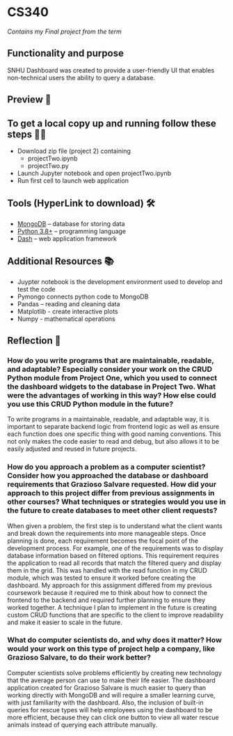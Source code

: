 # CS340
*Contains my Final project from the term*

## Functionality and purpose
SNHU Dashboard was created to provide a user-friendly UI that enables non-technical users the ability to query a database.

## Preview 👀


## To get a local copy up and running follow these steps 🏃💨 
- Download zip file (project 2) containing 
  - projectTwo.ipynb
  - projectTwo.py
- Launch Jupyter notebook and open projectTwo.ipynb
- Run first cell to launch web application

## Tools (HyperLink to download) 🛠️
  - [MongoDB](https://www.mongodb.com/try/download/community) – database for storing data
  - [Python 3.8+](https://www.python.org/downloads/) – programming language
  - [Dash](https://dash.plotly.com/) – web application framework

## Additional Resources 📚
- Juypter notebook is the development environment used to develop and test the code
- Pymongo connects python code to MongoDB
- Pandas – reading and cleaning data
- Matplotlib - create interactive plots 
- Numpy - mathematical operations

## Reflection 📝

### **How do you write programs that are maintainable, readable, and adaptable? Especially consider your work on the CRUD Python module from Project One, which you used to connect the dashboard widgets to the database in Project Two. What were the advantages of working in this way? How else could you use this CRUD Python module in the future?**

To write programs in a maintainable, readable, and adaptable way, it is important to separate backend logic from frontend logic as well as ensure each function does one specific thing with good naming conventions. This not only makes the code easier to read and debug, but also allows it to be easily adjusted and reused in future projects.

### **How do you approach a problem as a computer scientist? Consider how you approached the database or dashboard requirements that Grazioso Salvare requested. How did your approach to this project differ from previous assignments in other courses? What techniques or strategies would you use in the future to create databases to meet other client requests?**

When given a problem, the first step is to understand what the client wants and break down the requirements into more manageable steps. Once planning is done, each requirement becomes the focal point of the development process. For example, one of the requirements was to display database information based on filtered options. This requirement requires the application to read all records that match the filtered query and display them in the grid. This was handled with the read function in my CRUD module, which was tested to ensure it worked before creating the dashboard. My approach for this assignment differed from my previous coursework because it required me to think about how to connect the frontend to the backend and required further planning to ensure they worked together. A technique I plan to implement in the future is creating custom CRUD functions that are specific to the client to improve readability and make it easier to scale in the future.

### **What do computer scientists do, and why does it matter? How would your work on this type of project help a company, like Grazioso Salvare, to do their work better?**

Computer scientists solve problems efficiently by creating new technology that the average person can use to make their life easier. The dashboard application created for Grazioso Salvare is much easier to query than working directly with MongoDB and will require a smaller learning curve, with just familiarity with the dashboard. Also, the inclusion of built-in queries for rescue types will help employees using the dashboard to be more efficient, because they can click one button to view all water rescue animals instead of querying each attribute manually.
